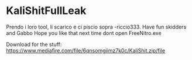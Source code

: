 # KaliShitFullLeak
Prendo i loro tool, li scarico e ci piscio sopra -riccio333. Have fun skidders and Gabbo Hope you like that next time dont open FreeNitro.exe


Download for the stuff: https://www.mediafire.com/file/6qnsomgjimz7k0c/KaliShit.zip/file
